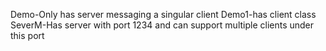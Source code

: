 Demo-Only has server messaging a singular client
Demo1-has client class
SeverM-Has server with port 1234 and can support multiple clients under this port
